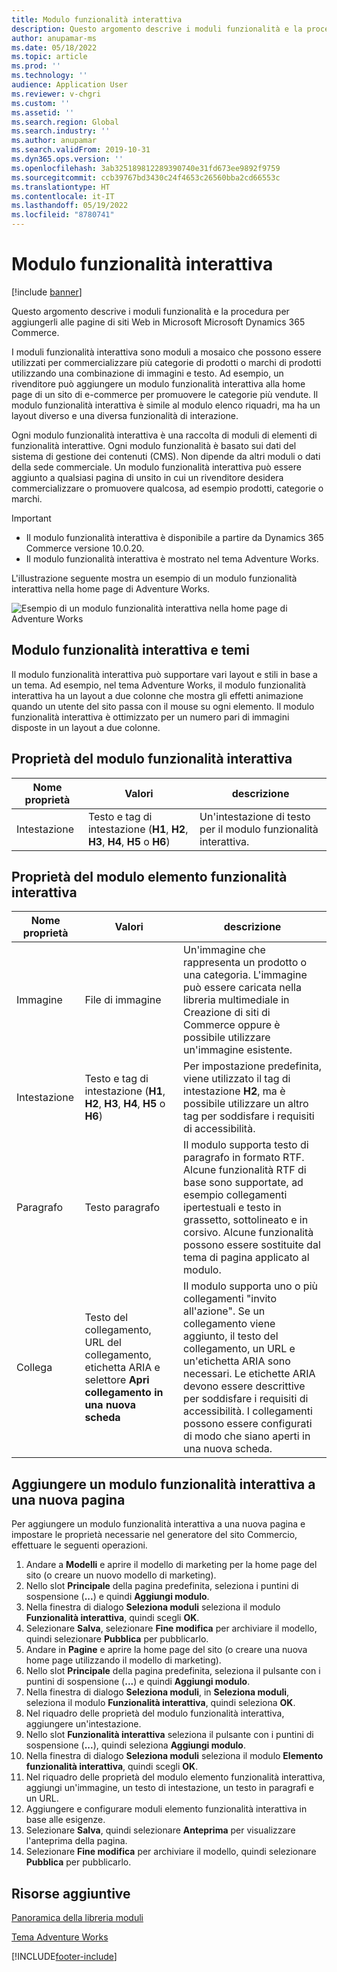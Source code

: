 ```yaml
---
title: Modulo funzionalità interattiva
description: Questo argomento descrive i moduli funzionalità e la procedura per aggiungerli alle pagine di siti Web in Microsoft Microsoft Dynamics 365 Commerce.
author: anupamar-ms
ms.date: 05/18/2022
ms.topic: article
ms.prod: ''
ms.technology: ''
audience: Application User
ms.reviewer: v-chgri
ms.custom: ''
ms.assetid: ''
ms.search.region: Global
ms.search.industry: ''
ms.author: anupamar
ms.search.validFrom: 2019-10-31
ms.dyn365.ops.version: ''
ms.openlocfilehash: 3ab325189812289390740e31fd673ee9892f9759
ms.sourcegitcommit: ccb39767bd3430c24f4653c26560bba2cd66553c
ms.translationtype: HT
ms.contentlocale: it-IT
ms.lasthandoff: 05/19/2022
ms.locfileid: "8780741"
---
```

# <a name="interactive-feature-module"></a>Modulo funzionalità interattiva

[!include [banner](includes/banner.md)]

Questo argomento descrive i moduli funzionalità e la procedura per aggiungerli alle pagine di siti Web in Microsoft Microsoft Dynamics 365 Commerce.

I moduli funzionalità interattiva sono moduli a mosaico che possono essere utilizzati per commercializzare più categorie di prodotti o marchi di prodotti utilizzando una combinazione di immagini e testo. Ad esempio, un rivenditore può aggiungere un modulo funzionalità interattiva alla home page di un sito di e-commerce per promuovere le categorie più vendute. Il modulo funzionalità interattiva è simile al modulo elenco riquadri, ma ha un layout diverso e una diversa funzionalità di interazione.

Ogni modulo funzionalità interattiva è una raccolta di moduli di elementi di funzionalità interattive. Ogni modulo funzionalità è basato sui dati del sistema di gestione dei contenuti (CMS). Non dipende da altri moduli o dati della sede commerciale. Un modulo funzionalità interattiva può essere aggiunto a qualsiasi pagina di unsito in cui un rivenditore desidera commercializzare o promuovere qualcosa, ad esempio prodotti, categorie o marchi.

> [!IMPORTANT]
> - Il modulo funzionalità interattiva è disponibile a partire da Dynamics 365 Commerce versione 10.0.20.
> - Il modulo funzionalità interattiva è mostrato nel tema Adventure Works.

L'illustrazione seguente mostra un esempio di un modulo funzionalità interattiva nella home page di Adventure Works.

![Esempio di un modulo funzionalità interattiva nella home page di Adventure Works](./media/Feature.PNG)

## <a name="interactive-feature-module-and-themes"></a>Modulo funzionalità interattiva e temi

Il modulo funzionalità interattiva può supportare vari layout e stili in base a un tema. Ad esempio, nel tema Adventure Works, il modulo funzionalità interattiva ha un layout a due colonne che mostra gli effetti animazione quando un utente del sito passa con il mouse su ogni elemento. Il modulo funzionalità interattiva è ottimizzato per un numero pari di immagini disposte in un layout a due colonne.

## <a name="interactive-feature-module-properties"></a>Proprietà del modulo funzionalità interattiva

| Nome proprietà | Valori | descrizione |
|---------------|--------|-------------|
| Intestazione       | Testo e tag di intestazione (**H1**, **H2**, **H3**, **H4**, **H5** o **H6**) | Un'intestazione di testo per il modulo funzionalità interattiva. |

## <a name="interactive-feature-item-module-properties"></a>Proprietà del modulo elemento funzionalità interattiva

| Nome proprietà | Valori | descrizione |
|---------------|--------|-------------|
| Immagine         | File di immagine | Un'immagine che rappresenta un prodotto o una categoria. L'immagine può essere caricata nella libreria multimediale in Creazione di siti di Commerce oppure è possibile utilizzare un'immagine esistente. |
| Intestazione       | Testo e tag di intestazione (**H1**, **H2**, **H3**, **H4**, **H5** o **H6**) | Per impostazione predefinita, viene utilizzato il tag di intestazione **H2**, ma è possibile utilizzare un altro tag per soddisfare i requisiti di accessibilità. |
| Paragrafo     | Testo paragrafo | Il modulo supporta testo di paragrafo in formato RTF. Alcune funzionalità RTF di base sono supportate, ad esempio collegamenti ipertestuali e testo in grassetto, sottolineato e in corsivo. Alcune funzionalità possono essere sostituite dal tema di pagina applicato al modulo. |
| Collega          | Testo del collegamento, URL del collegamento, etichetta ARIA e selettore **Apri collegamento in una nuova scheda** | Il modulo supporta uno o più collegamenti "invito all'azione". Se un collegamento viene aggiunto, il testo del collegamento, un URL e un'etichetta ARIA sono necessari. Le etichette ARIA devono essere descrittive per soddisfare i requisiti di accessibilità. I collegamenti possono essere configurati di modo che siano aperti in una nuova scheda. |

## <a name="add-an-interactive-feature-module-to-a-new-page"></a>Aggiungere un modulo funzionalità interattiva a una nuova pagina

Per aggiungere un modulo funzionalità interattiva a una nuova pagina e impostare le proprietà necessarie nel generatore del sito Commercio, effettuare le seguenti operazioni.

1. Andare a **Modelli** e aprire il modello di marketing per la home page del sito (o creare un nuovo modello di marketing).
1. Nello slot **Principale** della pagina predefinita, seleziona i puntini di sospensione (**...**) e quindi **Aggiungi modulo**.
1. Nella finestra di dialogo **Seleziona moduli** seleziona il modulo **Funzionalità interattiva**, quindi scegli **OK**.
1. Selezionare **Salva**, selezionare **Fine modifica** per archiviare il modello, quindi selezionare **Pubblica** per pubblicarlo.
1. Andare in **Pagine** e aprire la home page del sito (o creare una nuova home page utilizzando il modello di marketing).
1. Nello slot **Principale** della pagina predefinita, seleziona il pulsante con i puntini di sospensione (**...**) e quindi **Aggiungi modulo**.
1. Nella finestra di dialogo **Seleziona moduli**, in **Seleziona moduli**, seleziona il modulo **Funzionalità interattiva**, quindi seleziona **OK**.
1. Nel riquadro delle proprietà del modulo funzionalità interattiva, aggiungere un'intestazione.
1. Nello slot **Funzionalità interattiva** seleziona il pulsante con i puntini di sospensione (**...**), quindi seleziona **Aggiungi modulo**.
1. Nella finestra di dialogo **Seleziona moduli** seleziona il modulo **Elemento funzionalità interattiva**, quindi scegli **OK**.
1. Nel riquadro delle proprietà del modulo elemento funzionalità interattiva, aggiungi un'immagine, un testo di intestazione, un testo in paragrafi e un URL.
1. Aggiungere e configurare moduli elemento funzionalità interattiva in base alle esigenze.
1. Selezionare **Salva**, quindi selezionare **Anteprima** per visualizzare l'anteprima della pagina.
1. Selezionare **Fine modifica** per archiviare il modello, quindi selezionare **Pubblica** per pubblicarlo.

## <a name="additional-resources"></a>Risorse aggiuntive

[Panoramica della libreria moduli](starter-kit-overview.md)

[Tema Adventure Works](adventure-works-theme.md)

[!INCLUDE[footer-include](../includes/footer-banner.md)]
